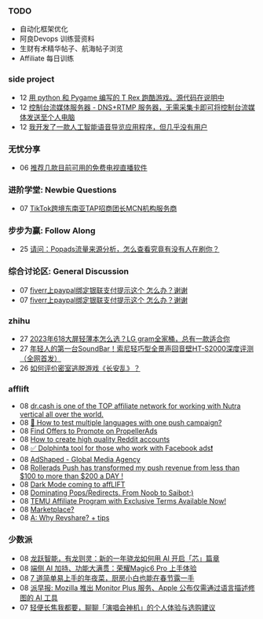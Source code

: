 ### TODO
-  自动化框架优化
-  阿良Devops 训练营资料
-  生财有术精华帖子、航海帖子浏览
-  Affiliate 每日训练

### side project
<!-- sideproject:START -->
-  12 [用 python 和 Pygame 编写的 T Rex 跑酷游戏。源代码在说明中](https://www.youtube.com/watch?v=pZySIXSelCA)
-  12 [控制台流媒体服务器 - DNS+RTMP 服务器，无需采集卡即可将控制台流媒体发送至个人电脑](https://github.com/Aioros/console-streaming-server)
-  12 [我开发了一款人工智能语音导览应用程序，但几乎没有用户](https://www.reddit.com/r/SideProject/comments/18gpp0e/ive_built_an_ai_audio_tour_app_but_have_almost_no/)<!-- sideproject:END -->


### 无忧分享
<!-- ruyo:START -->
-  06 [推荐几款目前可用的免费电视直播软件](https://51.ruyo.net/18608.html)<!-- ruyo:END -->

### 进阶学堂: Newbie Questions
<!-- advertcn1:START -->
-  07 [TikTok跨境东南亚TAP招商团长MCN机构服务商](https://www.advertcn.com/thread-113943-1-1.html)<!-- advertcn1:END -->

### 步步为赢: Follow Along
<!-- advertcn2:START -->
-  25 [请问：Popads流量来源分析，怎么查看究竟有没有人在刷你？](https://www.advertcn.com/thread-113807-1-1.html)<!-- advertcn2:END -->

### 综合讨论区: General Discussion
<!-- advertcn3:START -->
-  07 [fiverr上paypal绑定银联支付提示这个 怎么办？谢谢](https://www.advertcn.com/thread-113942-1-1.html)
-  07 [fiverr上paypal绑定银联支付提示这个 怎么办？谢谢](https://www.advertcn.com/thread-113941-1-1.html)<!-- advertcn3:END -->


### zhihu
<!-- zhihu:START -->
-  27 [2023年618大屏轻薄本怎么选？LG gram全家桶，总有一款适合你](http://zhuanlan.zhihu.com/p/632641888?utm_campaign=rss&utm_medium=rss&utm_source=rss&utm_content=title)
-  27 [年轻人的第一台SoundBar！索尼轻巧型全景声回音壁HT-S2000深度评测（全网首发）](http://zhuanlan.zhihu.com/p/630990296?utm_campaign=rss&utm_medium=rss&utm_source=rss&utm_content=title)
-  26 [如何评价密室逃脱游戏《长安乱》？](http://www.zhihu.com/question/563950552/answer/3045961312?utm_campaign=rss&utm_medium=rss&utm_source=rss&utm_content=title)<!-- zhihu:END -->

### afflift
<!-- afflift:START -->
-  08 [dr.cash is one of the TOP affiliate network for working with Nutra vertical all over the world.](https://afflift.com/f/threads/dr-cash-is-one-of-the-top-affiliate-network-for-working-with-nutra-vertical-all-over-the-world.11669/)
-  08 [📝 How to test multiple languages with one push campaign?](https://afflift.com/f/threads/%F0%9F%93%9D-how-to-test-multiple-languages-with-one-push-campaign.12605/)
-  08 [Find Offers to Promote on PropellerAds](https://afflift.com/f/threads/find-offers-to-promote-on-propellerads.6611/)
-  08 [How to create high quality Reddit accounts](https://afflift.com/f/threads/how-to-create-high-quality-reddit-accounts.12409/)
-  08 [✅ Dolphin❗️a tool for those who work with Facebook ads❗️](https://afflift.com/f/threads/%E2%9C%85-dolphin%E2%9D%97%EF%B8%8Fa-tool-for-those-who-work-with-facebook-ads%E2%9D%97%EF%B8%8F.7096/)
-  08 [AdShaped - Global Media Agency](https://afflift.com/f/threads/adshaped-global-media-agency.7136/)
-  08 [Rollerads Push has transformed my push revenue from less than $100 to more than $200 a DAY !](https://afflift.com/f/threads/rollerads-push-has-transformed-my-push-revenue-from-less-than-100-to-more-than-200-a-day.12598/)
-  08 [Dark Mode coming to affLIFT](https://afflift.com/f/threads/dark-mode-coming-to-afflift.11659/)
-  08 [Dominating Pops/Redirects. From Noob to Saibot;&rpar;](https://afflift.com/f/threads/dominating-pops-redirects-from-noob-to-saibot.12496/)
-  08 [TEMU Affiliate Program with Exclusive Terms Available Now!](https://afflift.com/f/threads/temu-affiliate-program-with-exclusive-terms-available-now.12081/)
-  08 [Marketplace?](https://afflift.com/f/threads/marketplace.12602/)
-  08 [A: Why Revshare? + tips](https://afflift.com/f/threads/a-why-revshare-tips.10241/)<!-- afflift:END -->

### 少数派
<!-- sspai:START -->
-  08 [龙跃智能，有龙则灵：新的一年骁龙如何用 AI 开启「芯」篇章](https://sspai.com/post/86395)
-  08 [端侧 AI 加持、功能大满贯：荣耀Magic6 Pro 上手体验](https://sspai.com/post/86384)
-  08 [7 道简单易上手的年夜菜，厨房小白也能在春节露一手](https://sspai.com/post/71241)
-  08 [派早报: Mozilla 推出 Monitor Plus 服务、Apple 公布仅需通过语言描述修图的 AI 工具](https://sspai.com/post/86386)
-  07 [轻便长焦我都要，聊聊「演唱会神机」的个人体验与选购建议](https://sspai.com/post/84545)<!-- sspai:END -->

